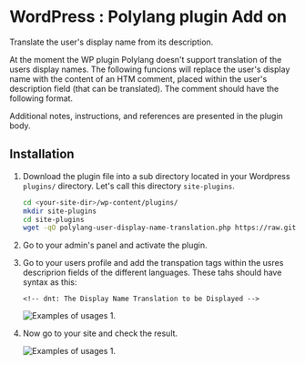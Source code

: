 # WordPress : Polylang plugin Add on

Translate the user's display name from its description. 

At the moment the WP plugin Polylang doesn't support translation of the users display names. The following funcions will replace the user's display name with the content of an HTM comment, placed within the user's description field (that can be translated). The comment should have the following format.

Additional notes, instructions, and references are presented in the plugin body.

## Installation

1. Download the plugin file into a sub directory located in your Wordpress `plugins/` directory. Let's call this directory `site-plugins`.

    ````bash
    cd <your-site-dir>/wp-content/plugins/
    mkdir site-plugins
    cd site-plugins
    wget -qO polylang-user-display-name-translation.php https://raw.githubusercontent.com/pa4080/polylang-user-display-name-translation/master/polylang-user-display-name-translation.php
    ````
2. Go to your admin's panel and activate the plugin.

3. Go to your users profile and add the transpation tags within the usres descriprion fields of the different languages. These tahs should have syntax as this:

    ````
    <!-- dnt: The Display Name Translation to be Displayed -->
    ````
  
    ![Examples of usages 1.](./images/polylang-user-display-name-translation.png)
    
4. Now go to your site and check the result.

    ![Examples of usages 1.](./images/polylang-user-display-name-translation-result.png)


